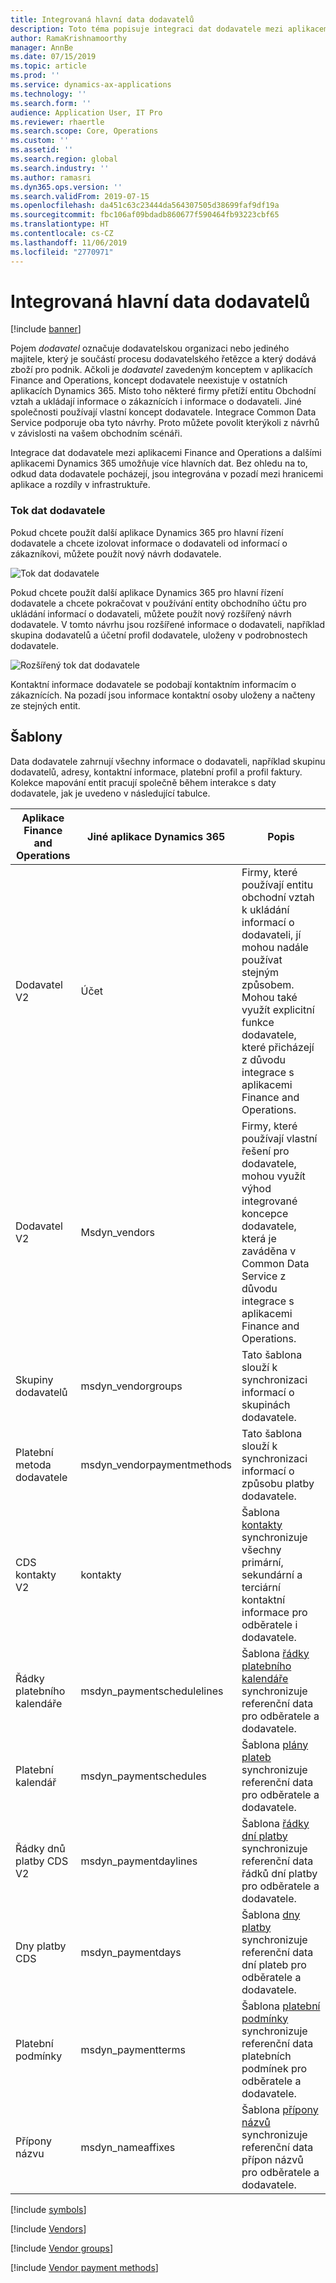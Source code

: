 ```yaml
---
title: Integrovaná hlavní data dodavatelů
description: Toto téma popisuje integraci dat dodavatele mezi aplikacemi Finance and Operations a Common Data Service.
author: RamaKrishnamoorthy
manager: AnnBe
ms.date: 07/15/2019
ms.topic: article
ms.prod: ''
ms.service: dynamics-ax-applications
ms.technology: ''
ms.search.form: ''
audience: Application User, IT Pro
ms.reviewer: rhaertle
ms.search.scope: Core, Operations
ms.custom: ''
ms.assetid: ''
ms.search.region: global
ms.search.industry: ''
ms.author: ramasri
ms.dyn365.ops.version: ''
ms.search.validFrom: 2019-07-15
ms.openlocfilehash: da451c63c23444da564307505d38699faf9df19a
ms.sourcegitcommit: fbc106af09bdadb860677f590464fb93223cbf65
ms.translationtype: HT
ms.contentlocale: cs-CZ
ms.lasthandoff: 11/06/2019
ms.locfileid: "2770971"
---
```

# <a name="integrated-vendor-master"></a>Integrovaná hlavní data dodavatelů

[!include [banner](../includes/banner.md)]

Pojem *dodavatel* označuje dodavatelskou organizaci nebo jediného majitele, který je součástí procesu dodavatelského řetězce a který dodává zboží pro podnik. Ačkoli je *dodavatel* zavedeným konceptem v aplikacích Finance and Operations, koncept dodavatele neexistuje v ostatních aplikacích Dynamics 365. Místo toho některé firmy přetíží entitu Obchodní vztah a ukládají informace o zákaznících i informace o dodavateli. Jiné společnosti používají vlastní koncept dodavatele. Integrace Common Data Service podporuje oba tyto návrhy. Proto můžete povolit kterýkoli z návrhů v závislosti na vašem obchodním scénáři.

Integrace dat dodavatele mezi aplikacemi Finance and Operations a dalšími aplikacemi Dynamics 365 umožňuje více hlavních dat. Bez ohledu na to, odkud data dodavatele pocházejí, jsou integrována v pozadí mezi hranicemi aplikace a rozdíly v infrastruktuře. 

### <a name="vendor-data-flow"></a>Tok dat dodavatele

Pokud chcete použít další aplikace Dynamics 365 pro hlavní řízení dodavatele a chcete izolovat informace o dodavateli od informací o zákazníkovi, můžete použít nový návrh dodavatele.

![Tok dat dodavatele](media/dual-write-vendor-data-flow.png)

Pokud chcete použít další aplikace Dynamics 365 pro hlavní řízení dodavatele a chcete pokračovat v používání entity obchodního účtu pro ukládání informací o dodavateli, můžete použít nový rozšířený návrh dodavatele. V tomto návrhu jsou rozšířené informace o dodavateli, například skupina dodavatelů a účetní profil dodavatele, uloženy v podrobnostech dodavatele.

![Rozšířený tok dat dodavatele](media/dual-write-vendor-detail.jpg)

Kontaktní informace dodavatele se podobají kontaktním informacím o zákaznících. Na pozadí jsou informace kontaktní osoby uloženy a načteny ze stejných entit.

## <a name="templates"></a>Šablony

Data dodavatele zahrnují všechny informace o dodavateli, například skupinu dodavatelů, adresy, kontaktní informace, platební profil a profil faktury. Kolekce mapování entit pracují společně během interakce s daty dodavatele, jak je uvedeno v následující tabulce.

Aplikace Finance and Operations | Jiné aplikace Dynamics 365         | Popis
----------------------------|---------------------------------|------------
Dodavatel V2               | Účet | Firmy, které používají entitu obchodní vztah k ukládání informací o dodavateli, jí mohou nadále používat stejným způsobem. Mohou také využít explicitní funkce dodavatele, které přicházejí z důvodu integrace s aplikacemi Finance and Operations.
Dodavatel V2               | Msdyn\_vendors | Firmy, které používají vlastní řešení pro dodavatele, mohou využít výhod integrované koncepce dodavatele, která je zaváděna v Common Data Service z důvodu integrace s aplikacemi Finance and Operations. 
Skupiny dodavatelů | msdyn_vendorgroups | Tato šablona slouží k synchronizaci informací o skupinách dodavatele.
Platební metoda dodavatele | msdyn_vendorpaymentmethods | Tato šablona slouží k synchronizaci informací o způsobu platby dodavatele.
CDS kontakty V2             | kontakty                        | Šablona [kontakty](dual-write-customer.md#cds-contacts-v2-to-contacts) synchronizuje všechny primární, sekundární a terciární kontaktní informace pro odběratele i dodavatele.
Řádky platebního kalendáře      | msdyn_paymentschedulelines      | Šablona [řádky platebního kalendáře](dual-write-customer.md#payment-schedule-lines-to-msdyn_paymentschedulelines) synchronizuje referenční data pro odběratele a dodavatele.
Platební kalendář            | msdyn_paymentschedules          | Šablona [plány plateb](dual-write-customer.md#payment-schedule-to-msdyn_paymentschedules) synchronizuje referenční data pro odběratele a dodavatele.
Řádky dnů platby CDS V2    | msdyn_paymentdaylines           | Šablona [řádky dní platby](dual-write-customer.md#payment-day-lines-cds-v2-to-msdyn_paymentdaylines) synchronizuje referenční data řádků dní platby pro odběratele a dodavatele.
Dny platby CDS            | msdyn_paymentdays               | Šablona [dny platby](dual-write-customer.md#payment-days-cds-to-msdyn_paymentdays) synchronizuje referenční data dní plateb pro odběratele a dodavatele.
Platební podmínky            | msdyn_paymentterms              | Šablona [platební podmínky](dual-write-customer.md#terms-of-payment-to-msdyn_paymentterms) synchronizuje referenční data platebních podmínek pro odběratele a dodavatele.
Přípony názvu                | msdyn_nameaffixes               | Šablona [přípony názvů](dual-write-customer.md#name-affixes-to-msdyn_nameaffixes) synchronizuje referenční data přípon názvů pro odběratele a dodavatele.

[!include [symbols](../includes/dual-write-symbols.md)]

[!include [Vendors](dual-write/VendorsV2-msdyn-vendors.md)]

[!include [Vendor groups](dual-write/VendVendorGroup-msdyn-vendorgroups.md)]

[!include [Vendor payment methods](dual-write/VendorPaymentMethod-msdyn-vendorpaymentmethods.md)]
